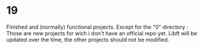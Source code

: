 # 19

Finished and (normally) functional projects. Except for the "0" directory : Those are new projects for wich i don't have an official repo yet.
Libft will be updated over the time, the other projects should not be modified.
